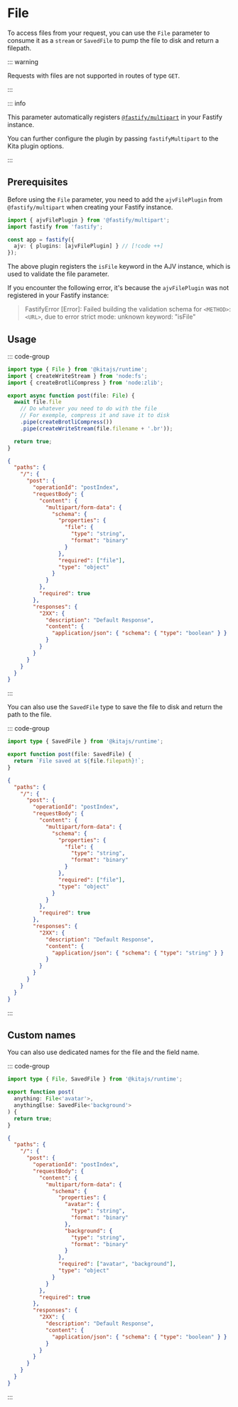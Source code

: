 # File

To access files from your request, you can use the `File` parameter to consume
it as a `stream` or `SavedFile` to pump the file to disk and return a filepath.

::: warning

Requests with files are not supported in routes of type `GET`.

:::

::: info

This parameter automatically registers
[`@fastify/multipart`](https://github.com/fastify/fastify-multipart) in your
Fastify instance.

You can further configure the plugin by passing `fastifyMultipart` to the Kita
plugin options.

:::

## Prerequisites

Before using the `File` parameter, you need to add the `ajvFilePlugin` from
`@fastify/multipart` when creating your Fastify instance.

```ts
import { ajvFilePlugin } from '@fastify/multipart';
import fastify from 'fastify';

const app = fastify({
  ajv: { plugins: [ajvFilePlugin] } // [!code ++]
});
```

The above plugin registers the `isFile` keyword in the AJV instance, which is
used to validate the file parameter.

If you encounter the following error, it's because the `ajvFilePlugin` was not
registered in your Fastify instance:

> FastifyError \[Error]: Failed building the validation schema for `<METHOD>`:
> `<URL>`, due to error strict mode: unknown keyword: "isFile"

## Usage

::: code-group

```ts {5,15} [src/routes/index.ts]
import type { File } from '@kitajs/runtime';
import { createWriteStream } from 'node:fs';
import { createBrotliCompress } from 'node:zlib';

export async function post(file: File) {
  await file.file
    // Do whatever you need to do with the file
    // For exemple, compress it and save it to disk
    .pipe(createBrotliCompress())
    .pipe(createWriteStream(file.filename + '.br'));

  return true;
}
```

```json [Route Schema]
{
  "paths": {
    "/": {
      "post": {
        "operationId": "postIndex",
        "requestBody": {
          "content": {
            "multipart/form-data": {
              "schema": {
                "properties": {
                  "file": {
                    "type": "string",
                    "format": "binary"
                  }
                },
                "required": ["file"],
                "type": "object"
              }
            }
          },
          "required": true
        },
        "responses": {
          "2XX": {
            "description": "Default Response",
            "content": {
              "application/json": { "schema": { "type": "boolean" } }
            }
          }
        }
      }
    }
  }
}
```

:::

You can also use the `SavedFile` type to save the file to disk and return the
path to the file.

::: code-group

```ts {3} [src/routes/index.ts]
import type { SavedFile } from '@kitajs/runtime';

export function post(file: SavedFile) {
  return `File saved at ${file.filepath}!`;
}
```

```json [Route Schema]
{
  "paths": {
    "/": {
      "post": {
        "operationId": "postIndex",
        "requestBody": {
          "content": {
            "multipart/form-data": {
              "schema": {
                "properties": {
                  "file": {
                    "type": "string",
                    "format": "binary"
                  }
                },
                "required": ["file"],
                "type": "object"
              }
            }
          },
          "required": true
        },
        "responses": {
          "2XX": {
            "description": "Default Response",
            "content": {
              "application/json": { "schema": { "type": "string" } }
            }
          }
        }
      }
    }
  }
}
```

:::

## Custom names

You can also use dedicated names for the file and the field name.

::: code-group

```ts {3} [src/routes/index.ts]
import type { File, SavedFile } from '@kitajs/runtime';

export function post(
  anything: File<'avatar'>,
  anythingElse: SavedFile<'background'>
) {
  return true;
}
```

```json [Route Schema]
{
  "paths": {
    "/": {
      "post": {
        "operationId": "postIndex",
        "requestBody": {
          "content": {
            "multipart/form-data": {
              "schema": {
                "properties": {
                  "avatar": {
                    "type": "string",
                    "format": "binary"
                  },
                  "background": {
                    "type": "string",
                    "format": "binary"
                  }
                },
                "required": ["avatar", "background"],
                "type": "object"
              }
            }
          },
          "required": true
        },
        "responses": {
          "2XX": {
            "description": "Default Response",
            "content": {
              "application/json": { "schema": { "type": "boolean" } }
            }
          }
        }
      }
    }
  }
}
```

:::
